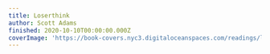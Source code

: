 ```yaml
---
title: Loserthink
author: Scott Adams
finished: 2020-10-10T00:00:00.000Z
coverImage: 'https://book-covers.nyc3.digitaloceanspaces.com/readings/loserthink-01.jpg'
---
```

